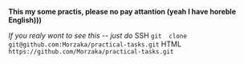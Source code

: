 **This my some practis, please no pay attantion (yeah I have horeble English)))**

_If you realy wont to see this -- just do_ 
 SSH `git  clone git@github.com:Morzaka/practical-tasks.git` 
 HTML `https://github.com/Morzaka/practical-tasks.git`